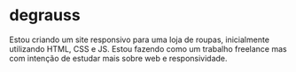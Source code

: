 # degrauss
Estou criando um site responsivo para uma loja de roupas, inicialmente utilizando HTML, CSS e JS. Estou fazendo como um trabalho freelance mas com intenção de estudar mais sobre web e responsividade.
